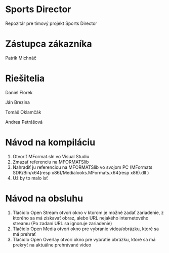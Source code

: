# Sports Director

Repozitár pre tímový projekt Sports Director

# Zástupca zákazníka

Patrik Michnáč

# Riešitelia

Daniel Florek

Ján Brezina

Tomáš Oklamčák

Andrea Petrášová

# Návod na kompiláciu

1. Otvoriť MFormat.sln vo Visual Studiu
2. Zmazať referenciu na MFORMATSlib
3. Nahradiť ju referenciou na MFORMATSlib vo svojom PC (MFormats SDK/Bin/x64(resp x86)/Medialooks.MFormats.x64(resp x86).dll )
4. Už by to malo ísť

# Návod na obsluhu

1. Tlačidlo Open Stream otvorí okno v ktorom je možné zadať zariadenie, z ktorého sa má získavať obraz, alebo URL nejakého internetového streamu (Po zadaní URL sa ignoruje zariadenie)
2. Tlačidlo Open Media otvorí okno pre vybranie videa/obrázku, ktoré sa má prehrať
3. Tlačidlo Open Overlay otvorí okno pre vybratie obrázku, ktoré sa má prekryť na aktuálne prehrávané video